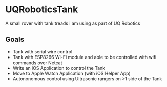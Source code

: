 # UQRoboticsTank
A small rover with tank treads i am using as part of UQ Robotics

## Goals
- Tank with serial wire control
- Tank with ESP8266 Wi-Fi module and able to be controlled with wifi commands over Netcat
- Write an iOS Application to control the Tank
- Move to Apple Watch Application (with iOS Helper App)
- Autononomous control using Ultrasonic rangers on >1 side of the Tank
